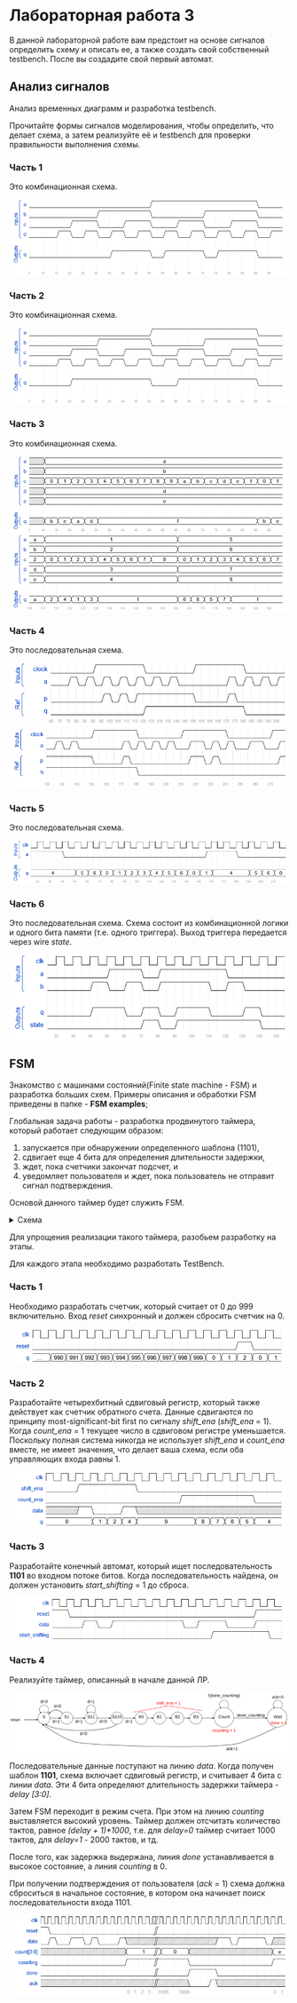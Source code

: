 # Лабораторная работа 3

В данной лабораторной работе вам предстоит на основе сигналов определить схему и описать ее, а также создать свой собственный testbench. После вы создадите свой первый автомат.

## Анализ сигналов

Анализ временных диаграмм и разработка testbench.

Прочитайте формы сигналов моделирования, чтобы определить, что делает схема, а затем реализуйте её и testbench для проверки правильности выполнения схемы.

### Часть 1
Это комбинационная схема.

![alt text](pic/Part_1.png)

### Часть 2
Это комбинационная схема.

![alt text](pic/Part_2.png)

### Часть 3
Это комбинационная схема.

![alt text](pic/Part_3_1.png)
![alt text](pic/Part_3_2.png)

### Часть 4
Это последовательная схема.

![alt text](pic/Part_4_1.png)
![alt text](pic/Part_4_2.png)

### Часть 5
Это последовательная схема.

![alt text](pic/Part_5.png)

### Часть 6
Это последовательная схема. Схема состоит из комбинационной логики и одного бита памяти (т.е. одного триггера). Выход триггера передается через wire *state*.

![alt text](pic/Part_6.png)

## FSM

Знакомство с машинами состояний(Finite state machine - FSM) и разработка больших схем. 
Примеры описания и обработки FSM приведены в папке - **FSM examples**;

Глобальная задача работы - разработка продвинутого таймера, который работает следующим образом: 
1. запускается при обнаружении определенного шаблона (1101),
2. сдвигает еще 4 бита для определения длительности задержки,
3. ждет, пока счетчики закончат подсчет, и
4. уведомляет пользователя и ждет, пока пользователь не отправит сигнал подтверждения.

Основой данного таймер будет служить FSM.
<details>
<summary>Схема</summary>

Машина состояний:
<img src="pic/FSM_full.png">

Временная диаграмма:
<img src="pic/FSM_WF.png">

</details>


Для упрощения реализации такого таймера, разобьем разработку на этапы. 

Для каждого этапа необходимо разработать TestBench.

### Часть 1
Необходимо разработать счетчик, который считает от 0 до 999 включительно. Вход *reset* синхронный и должен сбросить счетчик на 0.

![alt text](pic/Part1.png)

### Часть 2
Разработайте четырехбитный сдвиговый регистр, который также действует как счетчик обратного счета. Данные сдвигаются по принципу most-significant-bit first по сигналу *shift_ena* (*shift_ena* = 1). 
Когда *count_ena* = 1 текущее число в сдвиговом регистре уменьшается. Поскольку полная система никогда не использует *shift_ena* и *count_ena* вместе, не имеет значения, что делает ваша схема, если оба управляющих входа равны 1.

![alt text](pic/Part2.png)

### Часть 3
Разработайте конечный автомат, который ищет последовательность **1101** во входном потоке битов. Когда последовательность найдена, он должен установить *start_shifting* =  1  до сброса.

![alt text](pic/Part3.png)

### Часть 4
Реализуйте таймер, описанный в начале данной ЛР. 

![alt text](pic/FSM_full.png)

Последовательные данные поступают на линию *data*. Когда получен шаблон **1101**, схема включает сдвиговый регистр, и считывает 4 бита с линии *data*. Эти 4 бита определяют длительность задержки таймера - *delay [3:0]*.

Затем FSM переходит в режим счета. При этом на линию *counting* выставляется высокий уровень. Таймер должен отсчитать количество тактов, равное *(delay + 1)\*1000*, т.е. для *delay=0* таймер считает 1000 тактов, для *delay=1* - 2000 тактов, и тд.

После того, как задержка выдержана, линия *done* устанавливается в высокое состояние, а линия *counting* в 0. 

 При получении подтверждения от пользователя (*ack* = 1) cхема должна сброситься в начальное состояние, в котором она начинает поиск последовательности входа 1101.

![alt text](pic/FSM_WF.png)

